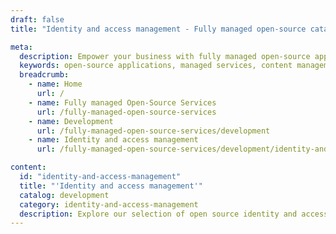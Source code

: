 ```yaml
---
draft: false
title: "Identity and access management - Fully managed open-source catalog | OctaByte.io"

meta:
  description: Empower your business with fully managed open-source applications. From content management to communication tools and e-commerce platforms, we offer seamless solutions with expert support.
  keywords: open-source applications, managed services, content management, communication tools, e-commerce platforms, seamless solutions, expert support, timely updates, reliable services, user experience, open-source software, business solutions, productivity, reduce downtime, innovate with open-source
  breadcrumb:
    - name: Home
      url: /
    - name: Fully managed Open-Source Services
      url: /fully-managed-open-source-services
    - name: Development
      url: /fully-managed-open-source-services/development
    - name: Identity and access management
      url: /fully-managed-open-source-services/development/identity-and-access-management

content:
  id: "identity-and-access-management"
  title: "'Identity and access management'"
  catalog: development
  category: identity-and-access-management
  description: Explore our selection of open source identity and access management software on OctaByte. We handle installation, backup, updates, support, and maintenance, ensuring a seamless security solution for managing user identities and access control.
---
```

